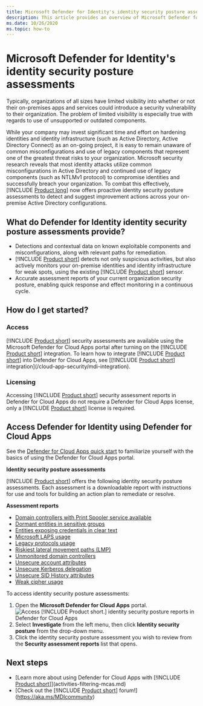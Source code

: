 ```yaml
---
title: Microsoft Defender for Identity's identity security posture assessments
description: This article provides an overview of Microsoft Defender for Identity's identity security posture assessment reports.
ms.date: 10/26/2020
ms.topic: how-to
---
```


# Microsoft Defender for Identity's identity security posture assessments

Typically, organizations of all sizes have limited visibility into whether or not their on-premises apps and services could introduce a security vulnerability to their organization. The problem of limited visibility is especially true with regards to use of unsupported or outdated components.

While your company may invest significant time and effort on hardening identities and identity infrastructure (such as Active Directory, Active Directory Connect) as an on-going project, it is easy to remain unaware of common misconfigurations and use of legacy components that represent one of the greatest threat risks to your organization. Microsoft security research reveals that most identity attacks utilize common misconfigurations in Active Directory and continued use of legacy components (such as NTLMv1 protocol) to compromise identities and successfully breach your organization. To combat this effectively, [!INCLUDE [Product long](includes/product-long.md)] now offers proactive identity security posture assessments to detect and suggest improvement actions across your on-premise Active Directory configurations.

## What do Defender for Identity identity security posture assessments provide?

- Detections and contextual data on known exploitable components and misconfigurations, along with relevant paths for remediation.
- [!INCLUDE [Product short](includes/product-short.md)] detects not only suspicious activities, but also actively monitors your on-premise identities and identity infrastructure for weak spots, using the existing [!INCLUDE [Product short](includes/product-short.md)] sensor.
- Accurate assessment reports of your current organization security posture, enabling quick response and effect monitoring in a continuous cycle.

## How do I get started?

### Access

[!INCLUDE [Product short](includes/product-short.md)] security assessments are available using the Microsoft Defender for Cloud Apps portal after turning on the [!INCLUDE [Product short](includes/product-short.md)] integration. To learn how to integrate [!INCLUDE [Product short](includes/product-short.md)] into Defender for Cloud Apps, see [[!INCLUDE [Product short](includes/product-short.md)] integration](/cloud-app-security/mdi-integration).

### Licensing

Accessing [!INCLUDE [Product short](includes/product-short.md)] security assessment reports in Defender for Cloud Apps do not require a Defender for Cloud Apps license, only a [!INCLUDE [Product short](includes/product-short.md)] license is required.

## Access Defender for Identity using Defender for Cloud Apps

See the [Defender for Cloud Apps quick start](/cloud-app-security/getting-started-with-cloud-app-security) to familiarize yourself with the basics of using the Defender for Cloud Apps portal.

**Identity security posture assessments**

[!INCLUDE [Product short](includes/product-short.md)] offers the following identity security posture assessments. Each assessment is a downloadable report with instructions for use and tools for building an action plan to remediate or resolve.

**Assessment reports**

- [Domain controllers with Print Spooler service available](cas-isp-print-spooler.md)
- [Dormant entities in sensitive groups](cas-isp-dormant-entities.md)
- [Entities exposing credentials in clear text](cas-isp-clear-text.md)
- [Microsoft LAPS usage](cas-isp-laps.md)
- [Legacy protocols usage](cas-isp-legacy-protocols.md)
- [Riskiest lateral movement paths (LMP)](cas-isp-riskiest-lmp.md)
- [Unmonitored domain controllers](cas-isp-unmonitored-domain-controller.md)
- [Unsecure account attributes](cas-isp-unsecure-account-attributes.md)
- [Unsecure Kerberos delegation](cas-isp-unconstrained-kerberos.md)
- [Unsecure SID History attributes](cas-isp-unsecure-sid-history-attribute.md)
- [Weak cipher usage](cas-isp-weak-cipher.md)

To access identity security posture assessments:

1. Open the **Microsoft Defender for Cloud Apps** portal.
    ![Access [!INCLUDE [Product short.](includes/product-short.md)] identity security posture reports in Defender for Cloud Apps](media/cas-isp-report-1.png)
1. Select **Investigate** from the left menu, then click **Identity security posture** from the drop-down menu.
1. Click the identity security posture assessment you wish to review from the **Security assessment reports** list that opens.

## Next steps

- [Learn more about using Defender for Cloud Apps with [!INCLUDE [Product short](includes/product-short.md)]](activities-filtering-mcas.md)
- [Check out the [!INCLUDE [Product short](includes/product-short.md)] forum!](<https://aka.ms/MDIcommunity>)
